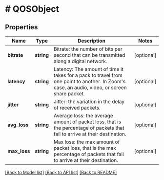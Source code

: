 # # QOSObject

## Properties

Name | Type | Description | Notes
------------ | ------------- | ------------- | -------------
**bitrate** | **string** | Bitrate:  the number of bits per second that can be transmitted along a digital network. | [optional] 
**latency** | **string** | Latency: The amount of time it takes for a pack to travel from one point to another. In Zoom&#39;s case, an audio, video, or screen share packet. | [optional] 
**jitter** | **string** | Jitter:  the variation in the delay of received packets. | [optional] 
**avg_loss** | **string** | Average loss: the average amount of packet loss, that is the percentage of packets that fail to arrive at their destination. | [optional] 
**max_loss** | **string** | Max loss: the max amount of packet loss, that is the max percentage of packets that fail to arrive at their destination. | [optional] 

[[Back to Model list]](../../README.md#documentation-for-models) [[Back to API list]](../../README.md#documentation-for-api-endpoints) [[Back to README]](../../README.md)


